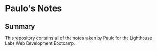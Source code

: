 # Paulo's Notes
## Summary
This repository contains all of the notes taken by [Paulo](https://github.com/PauloCamposFilho) for the Lighthouse Labs Web Development Bootcamp.